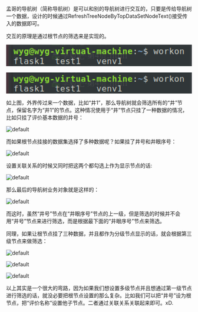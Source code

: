 孟哥的导航树（简称导航树）是可以和别的导航树进行交互的，只要是传给导航树一个数据，设计的时候通过RefreshTreeNodeByTopDataSetNodeText()接受传入的数据即可。

交互的原理是通过根节点的筛选来是实现的。

![default](https://github.com/wangyangang/wangyangang.github.io/blob/master/Images/1.png)

<img align="center" src="https://github.com/wangyangang/wangyangang.github.io/blob/master/Images/1.png"/>

如上图，外界传过来一个数据，比如“井1”，那么导航树就会筛选所有的“井”节点，保留名字为“井1”的节点。这种情况使用于“井”节点只挂了一种数据的情况，比如只挂了评价基本数据的井号：

![default](https://github.com/wangyangang/wangyangang.github.io/blob/master/Images/2.png)

而如果根节点挂接的数据集选择了多种数据呢？如果挂了井号和井眼序号：

![default](https://github.com/wangyangang/wangyangang.github.io/blob/master/Images/3.png)

设置关联关系的时候又同时把这两个都勾选上作为显示节点的话:

![default](https://github.com/wangyangang/wangyangang.github.io/blob/master/Images/4.png)

那么最后的导航树业务对象就是这样的：

![default](https://github.com/wangyangang/wangyangang.github.io/blob/master/Images/5.png)

而这时，虽然“井号”节点在“井眼序号”节点的上一级，但是筛选的时候并不会用“井号”节点来进行筛选，而是根据最下面的“井眼序号”节点来筛选。

同理，如果让根节点挂了三种数据，并且都作为分级节点显示的话，就会根据第三级节点来做筛选：

![default](https://github.com/wangyangang/wangyangang.github.io/blob/master/Images/6.png)

![default](https://github.com/wangyangang/wangyangang.github.io/blob/master/Images/7.png)

![default](https://github.com/wangyangang/wangyangang.github.io/blob/master/Images/8.png)

以上其实是一个很大的弯路，因为如果我们想设置多级节点并且想通过第一级节点进行筛选的话，就没必要把根节点设置的那么复杂。比如我们可以把“井号”设为根节点，把“评价名称”设置他子节点。二者通过关联关系关联起来即可。xD.
